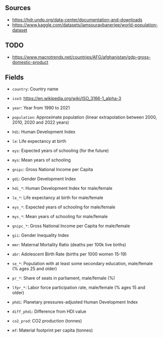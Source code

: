 ## Sources
- https://hdr.undp.org/data-center/documentation-and-downloads
- https://www.kaggle.com/datasets/iamsouravbanerjee/world-population-dataset

## TODO
- https://www.macrotrends.net/countries/AFG/afghanistan/gdp-gross-domestic-product

## Fields
- `country`: Country name
- `iso3`: https://en.wikipedia.org/wiki/ISO_3166-1_alpha-3
- `year`: Year from 1990 to 2021

- `population`: Approximate population (linear extrapolation between 2000, 2010, 2020 and 2022 years)
- `hdi`: Human Development Index
- `le`: Life expectancy at birth
- `eys`: Expected years of schooling (for the future)
- `mys`: Mean years of schooling
- `gnipc`: Gross National Income per Capita

- `gdi`: Gender Development Index
- `hdi_*`: Human Development Index for male/female
- `le_*`: Life expectancy at birth for male/female
- `eys_*`: Expected years of schooling for male/female
- `mys_*`: Mean years of schooling for male/female
- `gnipc_*`: Gross National Income per Capita for male/female

- `gii`: Gender Inequality Index
- `mmr`: Maternal Mortality Ratio (deaths per 100k live births)
- `abr`: Adolescent Birth Rate (births per 1000 women 15-19)
- `se_*`: Population with at least some secondary education, male/female (% ages 25 and older)
- `pr_*`: Share of seats in parliament, male/female (%)
- `lfpr_*`: Labor force participation rate, male/female (% ages 15 and older)

- `phdi`: Planetary pressures-adjusted Human Development Index
- `diff_phdi`: Difference from HDI value
- `co2_prod`: CO2 production (tonnes)
- `mf`: Material footprint per capita (tonnes)

